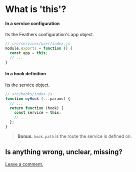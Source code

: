 # What is 'this'?

#### In a service configuration

Its the Feathers configuration's app object.

```javascript
// src/services/user/index.js
module.exports = function () {
  const app = this;
  // ...
}
```

#### In a hook definition

Its the service object.

```javascript
// src/hooks/index.js
function myHook (...params) {
  // ...
  return function (hook) {
    const service = this;
    // ...
  };
}
```

> **Bonus.** `hook.path` is the route the service is defined on.

## Is anything wrong, unclear, missing?
[Leave a comment.](https://github.com/eddyystop/feathers-an-introduction/issues/new?title=Comment:Step-Appendix-What-is-this&body=Comment:Step-Appendix-What-is-this)
